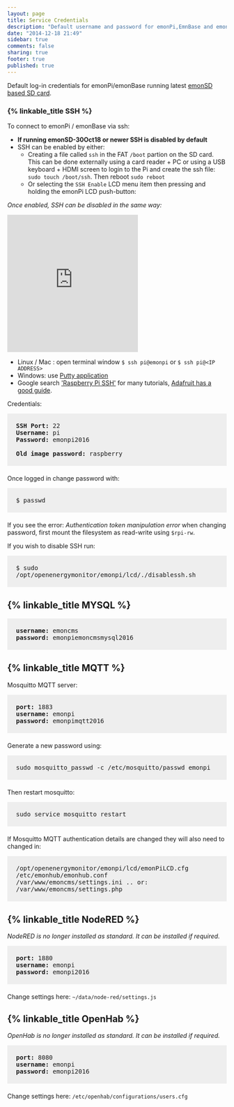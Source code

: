```yaml
---
layout: page
title: Service Credentials
description: "Default username and password for emonPi,EmnBase and emonSD systems"
date: "2014-12-18 21:49"
sidebar: true
comments: false
sharing: true
footer: true
published: true
---
```


<style>.code {font-family:monospace; font-size:14px; background-color: #eee; padding: 20px; margin-bottom:20px}</style>

Default log-in credentials for emonPi/emonBase running latest [emonSD based SD card](https://github.com/openenergymonitor/emonpi/wiki/emonSD-pre-built-SD-card-Download-&-Change-Log).

### {% linkable_title SSH %}

To connect to emonPi / emonBase via ssh:

- **If running emonSD-30Oct18 or newer SSH is disabled by default**
- SSH can be enabled by either:
  - Creating a file called `ssh` in the FAT `/boot` partion on the SD card. This can be done externally using a card reader + PC or using a USB keyboard + HDMI screen to login to the Pi and create the ssh file: `sudo touch /boot/ssh`. Then reboot `sudo reboot`
  - Or selecting the `SSH Enable` LCD menu item then pressing and holding the emonPi LCD push-button:

*Once enabled, SSH can be disabled in the same way:*

<div class='videoWrapper'>
<iframe width="300" height="315" src="https://www.youtube.com/embed/sFwFamB-ifU" frameborder="0" allowfullscreen></iframe>
</div>

 - Linux / Mac : open terminal window `$ ssh pi@emonpi` or `$ ssh pi@<IP ADDRESS>`
 - Windows: use [Putty application](http://www.chiark.greenend.org.uk/~sgtatham/putty/download.html)
 - Google search ['Raspberry Pi SSH'](http://lmgtfy.com/?q=raspberry+pi+ssh) for many tutorials, [Adafruit has a good guide](https://learn.adafruit.com/downloads/pdf/adafruits-raspberry-pi-lesson-6-using-ssh.pdf).


Credentials:

<div class="code">
<b>SSH Port:</b> 22<br>
<b>Username:</b> pi<br>
<b>Password:</b> emonpi2016<br><br>
<b>Old image password:</b> raspberry
</div>

Once logged in change password with:

<div class="code">
$ passwd
</div>

If you see the error: _Authentication token manipulation error_ when changing password, first mount the filesystem as read-write using `$rpi-rw`.

If you wish to disable SSH run:

<div class="code">
$ sudo /opt/openenergymonitor/emonpi/lcd/./disablessh.sh
</div>

## {% linkable_title MYSQL %}

<div class="code">
<b>username:</b> emoncms<br>
<b>password:</b> emonpiemoncmsmysql2016
</div>

## {% linkable_title MQTT %}

Mosquitto MQTT server: 

<div class="code">
<b>port:</b> 1883<br>
<b>username:</b> emonpi<br>
<b>password:</b> emonpimqtt2016
</div>

Generate a new password using:

<pre class="code">sudo mosquitto_passwd -c /etc/mosquitto/passwd emonpi</pre> 

Then restart mosquitto:

<pre class="code">sudo service mosquitto restart</pre>

If Mosquitto MQTT authentication details are changed they will also need to changed in:

<pre class="code">
/opt/openenergymonitor/emonpi/lcd/emonPiLCD.cfg
/etc/emonhub/emonhub.conf
/var/www/emoncms/settings.ini .. or:
/var/www/emoncms/settings.php
</pre>

## {% linkable_title NodeRED %}

*NodeRED is no longer installed as standard. It can be installed if required.*

<div class="code">
<b>port:</b> 1880<br>
<b>username:</b> emonpi<br>
<b>password:</b> emonpi2016
</div>

Change settings here:  `~/data/node-red/settings.js`


## {% linkable_title OpenHab %}

*OpenHab is no longer installed as standard. It can be installed if required.*

<div class="code">
<b>port:</b> 8080<br>
<b>username:</b> emonpi<br>
<b>password:</b> emonpi2016
</div>

Change settings here: `/etc/openhab/configurations/users.cfg`
